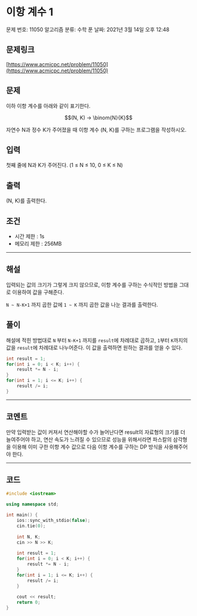 # 이항 계수 1

문제 번호: 11050
알고리즘 분류: 수학
푼 날짜: 2021년 3월 14일 오후 12:48

## 문제링크

[https://www.acmicpc.net/problem/11050](https://www.acmicpc.net/problem/11050)

## 문제

이하 이항 계수를 아래와 같이 표기한다.

$$(N, K) → \binom{N}{K}$$

자연수 N과 정수 K가 주어졌을 때 이항 계수 (N, K)를 구하는 프로그램을 작성하시오.

## 입력

첫째 줄에 N과 K가 주어진다. (1 ≤ N ≤ 10, 0 ≤ K ≤ N)

## 출력

(N, K)를 출력한다.

## 조건

- 시간 제한 : 1s
- 메모리 제한 : 256MB

---

## 해설

입력되는 값의 크기가 그렇게 크지 않으므로, 이항 계수를 구하는 수식적인 방법을 그대로 이용하여 값을 구해준다.

`N ~ N-K+1` 까지 곱한 값에 `1 ~ K` 까지 곱한 값을 나눈 결과를 출력한다.

## 풀이

해설에 적힌 방법대로 `N` 부터 `N-K+1` 까지를 `result`에 차례대로 곱하고, `1`부터 `K`까지의 값을 `result`에 차례대로 나누어준다. 이 값을 출력하면 원하는 결과를 얻을 수 있다.

```cpp
int result = 1;
for(int i = 0; i < K; i++) {
    result *= N - i;
}
for(int i = 1; i <= K; i++) {
    result /= i;
}
```

---

## 코멘트

만약 입력받는 값이 커져서 연산해야할 수가 늘어난다면 result의 자료형의 크기를 더 늘여주어야 하고, 연산 속도가 느려질 수 있으므로 성능을 위해서라면 파스칼의 삼각형을 이용해 이미 구한 이항 계수 값으로 다음 이항 계수를 구하는 DP 방식을 사용해주어야 한다.

---

## 코드

```cpp
#include <iostream>

using namespace std;

int main() {
    ios::sync_with_stdio(false);
    cin.tie(0);
    
    int N, K;
    cin >> N >> K;
    
    int result = 1;
    for(int i = 0; i < K; i++) {
        result *= N - i;
    }
    for(int i = 1; i <= K; i++) {
        result /= i;
    }
       
    cout << result;
    return 0;
}
```
